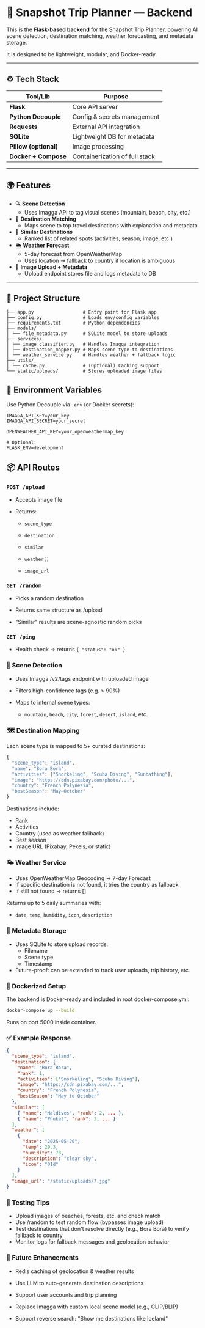 # 🚀 Snapshot Trip Planner — Backend

This is the **Flask-based backend** for the Snapshot Trip Planner, powering AI scene detection, destination matching, weather forecasting, and metadata storage.

It is designed to be lightweight, modular, and Docker-ready.

---

## ⚙️ Tech Stack

| Tool/Lib              | Purpose                        |
| --------------------- | ------------------------------ |
| **Flask**             | Core API server                |
| **Python Decouple**   | Config & secrets management    |
| **Requests**          | External API integration       |
| **SQLite**            | Lightweight DB for metadata    |
| **Pillow (optional)** | Image processing               |
| **Docker + Compose**  | Containerization of full stack |

---

## 🌍 Features

-   🔍 **Scene Detection**
    -   Uses Imagga API to tag visual scenes (mountain, beach, city, etc.)
-   🎯 **Destination Matching**
    -   Maps scene to top travel destinations with explanation and metadata
-   🔁 **Similar Destinations**
    -   Ranked list of related spots (activities, season, image, etc.)
-   🌦️ **Weather Forecast**
    -   5-day forecast from OpenWeatherMap
    -   Uses location → fallback to country if location is ambiguous
-   📸 **Image Upload + Metadata**
    -   Upload endpoint stores file and logs metadata to DB

---

## 📁 Project Structure

```
├── app.py                  # Entry point for Flask app
├── config.py               # Loads env/config variables
├── requirements.txt        # Python dependencies
├── models/
│ └── file_metadata.py      # SQLite model to store uploads
├── services/
│ ├── image_classifier.py   # Handles Imagga integration
│ ├── destination_mapper.py # Maps scene type to destinations
│ └── weather_service.py    # Handles weather + fallback logic
├── utils/
│ └── cache.py              # (Optional) Caching support
└── static/uploads/         # Stores uploaded image files
```

## 🔌 Environment Variables

Use Python Decouple via `.env` (or Docker secrets):

```env
IMAGGA_API_KEY=your_key
IMAGGA_API_SECRET=your_secret

OPENWEATHER_API_KEY=your_openweathermap_key

# Optional:
FLASK_ENV=development
```

## 📦 API Routes

### `POST /upload`

-   Accepts image file
-   Returns:

    -   `scene_type`

    -   `destination`

    -   `similar`

    -   `weather[]`

    -   `image_url`

### `GET /random`

-   Picks a random destination

-   Returns same structure as /upload

-   "Similar" results are scene-agnostic random picks

### `GET /ping`

-   Health check → returns `{ "status": "ok" }`

### 📸 Scene Detection

-   Uses Imagga /v2/tags endpoint with uploaded image

-   Filters high-confidence tags (e.g. > 90%)

-   Maps to internal scene types:

    -   `mountain`, `beach`, `city`, `forest`, `desert`, `island`, etc.

### 🗺️ Destination Mapping

Each scene type is mapped to 5+ curated destinations:

```python
{
  "scene_type": "island",
  "name": "Bora Bora",
  "activities": ["Snorkeling", "Scuba Diving", "Sunbathing"],
  "image": "https://cdn.pixabay.com/photo/...",
  "country": "French Polynesia",
  "bestSeason": "May–October"
}
```

Destinations include:

-   Rank
-   Activities
-   Country (used as weather fallback)
-   Best season
-   Image URL (Pixabay, Pexels, or static)

### 🌤️ Weather Service

-   Uses OpenWeatherMap Geocoding → 7-day Forecast
-   If specific destination is not found, it tries the country as fallback
-   If still not found → returns []

Returns up to 5 daily summaries with:

-   `date`, `temp`, `humidity`, `icon`, `description`

### 💾 Metadata Storage

-   Uses SQLite to store upload records:
    -   Filename
    -   Scene type
    -   Timestamp
-   Future-proof: can be extended to track user uploads, trip history, etc.

### 🐳 Dockerized Setup

The backend is Docker-ready and included in root docker-compose.yml:

```bash
docker-compose up --build
```

Runs on port 5000 inside container.

### ✅ Example Response

```json
{
  "scene_type": "island",
  "destination": {
    "name": "Bora Bora",
    "rank": 1,
    "activities": ["Snorkeling", "Scuba Diving"],
    "image": "https://cdn.pixabay.com/...",
    "country": "French Polynesia",
    "bestSeason": "May to October"
  },
  "similar": [
    { "name": "Maldives", "rank": 2, ... },
    { "name": "Phuket", "rank": 3, ... }
  ],
  "weather": [
    {
      "date": "2025-05-20",
      "temp": 29.3,
      "humidity": 78,
      "description": "clear sky",
      "icon": "01d"
    }
  ],
  "image_url": "/static/uploads/7.jpg"
}
```

### 🧪 Testing Tips

-   Upload images of beaches, forests, etc. and check match
-   Use /random to test random flow (bypasses image upload)
-   Test destinations that don't resolve directly (e.g., Bora Bora) to verify fallback to country
-   Monitor logs for fallback messages and geolocation behavior

### 🧱 Future Enhancements

-   Redis caching of geolocation & weather results

-   Use LLM to auto-generate destination descriptions

-   Support user accounts and trip planning

-   Replace Imagga with custom local scene model (e.g., CLIP/BLIP)

-   Support reverse search: "Show me destinations like Iceland"
